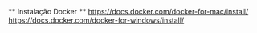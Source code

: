 ** Instalação Docker **
https://docs.docker.com/docker-for-mac/install/
https://docs.docker.com/docker-for-windows/install/
